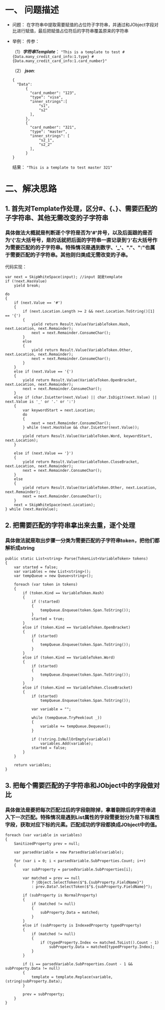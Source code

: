 # 一、 问题描述
* 问题： 在字符串中提取需要赋值的占位符子字符串，并通过和JObject字段对比进行赋值，最后把赋值占位符后的字符串覆盖原来的字符串
* 举例：
  传参：
  
  （1）***字符串Template***：
  ``` "This is a template to test #{Data.many_credit_card_info:1.type} #{Data.many_credit_card_info:1.card_number}" ```
 
  
  （2） ***json***:
  ```
  {
    "Data":
        {
          "card_number": "123",
          "type": "visa",
          "inner_strings":[
              "s1",
              "s2"
          ],
        },
        {
          "card_number": "321",
          "type": "master",
          "inner_strings": [
              "s2_1",
              "s2_2"
          ],
        }
  }
  ```
  结果：
  ```"This is a template to test master 321"```

# 二、解决思路
## 1. 首先对Template作处理，区分#、{、}、需要匹配的子字符串、其他无需改变的子字符串
### 具体做法大概就是判断逐个字符是否为'#'井号，以及后面跟的是否为'{'左大括号号，是的话就把后面的字符串一直记录到'}'右大括号作为需要匹配的的子字符串。特殊情况是遇到数字、'_'、"."、":"也属于需要匹配的子字符串。其他则归类成无需改变的子串。

代码实现：
```
var next = SkipWhiteSpace(input); //input 就是template
if (!next.HasValue)
    yield break;

do
{
    if (next.Value == '#')
    {
        if (next.Location.Length >= 2 && next.Location.ToString()[1] == '{')
        {
            yield return Result.Value(VariableToken.Hash, next.Location, next.Remainder);
            next = next.Remainder.ConsumeChar();    
        }
        else
        {
            yield return Result.Value(VariableToken.Other, next.Location, next.Remainder);
            next = next.Remainder.ConsumeChar();    
        }
    }
    else if (next.Value == '{')
    {
        yield return Result.Value(VariableToken.OpenBracket, next.Location, next.Remainder);
        next = next.Remainder.ConsumeChar();
    }
    else if (char.IsLetter(next.Value) || char.IsDigit(next.Value) || next.Value is '_' or '.' or ':')
    {
        var keywordStart = next.Location;
        do
        {
            next = next.Remainder.ConsumeChar();
        } while (next.HasValue && char.IsLetter(next.Value));

        yield return Result.Value(VariableToken.Word, keywordStart, next.Location);
    }
    
    else if (next.Value == '}')
    {
        yield return Result.Value(VariableToken.CloseBracket, next.Location, next.Remainder);
        next = next.Remainder.ConsumeChar();
    }
    else
    {
        yield return Result.Value(VariableToken.Other, next.Location, next.Remainder);
        next = next.Remainder.ConsumeChar();
    }
    next = SkipWhiteSpace(next.Location);
} while (next.HasValue);
```
## 2. 把需要匹配的字符串拿出来去重，逐个处理
### 具体做法就是取出步骤一分类为需要匹配的子字符串token，把他们都解析成string
```
public static List<string> Parse(TokenList<VariableToken> tokens)
{
    var started = false;
    var variables = new List<string>();
    var tempQueue = new Queue<string>();
    
    foreach (var token in tokens)
    {
        if (token.Kind == VariableToken.Hash)
        {
            if (!started)
            {
                tempQueue.Enqueue(token.Span.ToString());
            }
            started = true;    
        }
        else if (token.Kind == VariableToken.OpenBracket)
        {
            if (started)
            {
                tempQueue.Enqueue(token.Span.ToString());
            }
        }
        else if (token.Kind == VariableToken.Word)
        {
            if (started)
            {
                tempQueue.Enqueue(token.Span.ToString());
            }
        }
        else if (token.Kind == VariableToken.CloseBracket)
        {
            if (started)
                tempQueue.Enqueue(token.Span.ToString());

            var variable = "";

            while (tempQueue.TryPeek(out _))
            {
                variable += tempQueue.Dequeue();
            }
            
            if (!string.IsNullOrEmpty(variable))
                variables.Add(variable);
            started = false;
        }
    }

    return variables;
}
```
## 3. 把每个需要匹配的子字符串和JObject中的字段做对比
### 具体做法是要把每次匹配过后的字段剔除掉，拿着剔除后的字符串进入下一次匹配。特殊情况是遇到List属性的字段需要划分为是下标属性字段，获取对应下标的元素。匹配成功的字段都换成JObject中的值。
```
foreach (var variable in variables)
{
    SanitizedProperty prev = null;

    var parsedVariable = new ParsedVariable(variable);

    for (var i = 0; i < parsedVariable.SubProperties.Count; i++)
    {
        var subProperty = parsedVariable.SubProperties[i];
        
        var matched = prev == null
            ? jObject.SelectToken($"$.{subProperty.FieldName}")
            : prev.Data?.SelectToken($"$.{subProperty.FieldName}");

        if (subProperty is NormalProperty)
        {
            if (matched != null)
            {
                subProperty.Data = matched;
            }
        }
        else if (subProperty is IndexedProperty typedProperty)
        {
            if (matched != null)
            {
                if (typedProperty.Index <= matched.ToList().Count - 1)
                    subProperty.Data = matched[typedProperty.Index];
            }
        }

        if (i == parsedVariable.SubProperties.Count - 1 && subProperty.Data != null)
        {
            template = template.Replace(variable, (string)subProperty.Data);
        }

        prev = subProperty;
    }
}
```
